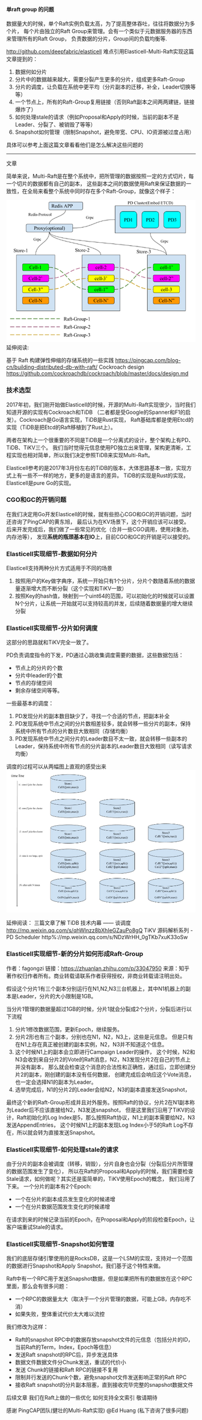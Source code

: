 #### 单raft group 的问题
数据量大的时候，单个Raft实例负载太高，为了提高整体吞吐，往往将数据分为多个片，
每个片由独立的Raft Group来管理。会有一个类似于元数据服务器的东西来管理所有的Raft Group，
负责数据的分片，Group间的负载均衡等.

http://github.com/deepfabric/elasticell
难点引用Elasticell-Multi-Raft实现这篇文章提到的：
1. 数据何如分片
2. 分片中的数据越来越大，需要分裂产生更多的分片，组成更多Raft-Group
3. 分片的调度，让负载在系统中更平均（分片副本的迁移，补全，Leader切换等等）
4. 一个节点上，所有的Raft-Group复用链接（否则Raft副本之间两两建链，链接爆炸了）
5. 如何处理stale的请求（例如Proposal和Apply的时候，当前的副本不是Leader、分裂了、被销毁了等等）
6. Snapshot如何管理（限制Snapshot，避免带宽、CPU、IO资源被过度占用）

具体可以参考上面这篇文章看看他们是怎么解决这些问题的

-------------------
文章

简单来说，Multi-Raft是在整个系统中，把所管理的数据按照一定的方式切片，每一个切片的数据都有自己的副本，
这些副本之间的数据使用Raft来保证数据的一致性，在全局来看整个系统中同时存在多个Raft-Group，就像这个样子：

![](mulit_raft.jpg)
延伸阅读:

基于 Raft 构建弹性伸缩的存储系统的一些实践 https://pingcap.com/blog-cn/building-distributed-db-with-raft/
Cockroach design  https://github.com/cockroachdb/cockroach/blob/master/docs/design.md

### 技术选型
2017年初，我们刚开始做Elasticell的时候，开源的Multi-Raft实现很少，当时我们知道开源的实现有Cockroach和TiDB
（二者都是受Google的Spanner和F1的启发）。Cockroach是Go语言实现，TiDB是Rust实现，
Raft基础库都是使用Etcd的实现（TiDB是把Etcd的Raft移植到了Rust上）。

两者在架构上一个很重要的不同是TiDB是一个分离式的设计，整个架构上有PD、TiDB、TiKV三个。
我们当时觉得元信息使用PD独立出来管理，架构更清晰，工程实现也相对简单，所以我们决定参照TiDB来实现Multi-Raft。

Elasticell参考的是2017年3月份左右的TiDB的版本，大体思路基本一致，实现方式上有一些不一样的地方，更多的是语言的差异。
TiDB的实现是Rust的实现，Elasticell是pure Go的实现。

### CGO和GC的开销问题
在我们决定用Go开发Elasticell的时候，就有些担心CGO和GC的开销问题，当时还咨询了PingCAP的黄东旭，
最后认为在KV场景下，这个开销应该可以接受。
后来开发完成后，我们做了一些常见的优化（合并一些CGO调用，使用对象池，内存池等），
发现**系统的瓶颈基本在IO**上，目前CGO和GC的开销是可以接受的。

### Elasticell实现细节-数据如何分片
Elasticell支持两种分片方式适用于不同的场景
1. 按照用户的Key做字典序，系统一开始只有1个分片，分片个数随着系统的数据量逐渐增大而不断分裂（这个实现和TiKV一致）
2. 按照Key的hash值，映射到一个uint64的范围，可以初始化的时候就可以设置N个分片，让系统一开始就可以支持较高的并发，后续随着数据量的增大继续分裂

### Elasticell实现细节-分片如何调度
这部分的思路就和TiKV完全一致了。

PD负责调度指令的下发，PD通过心跳收集调度需要的数据，这些数据包括：
- 节点上的分片的个数
- 分片中leader的个数
- 节点的存储空间
- 剩余存储空间等等。

一些最基本的调度：
1. PD发现分片的副本数目缺少了，寻找一个合适的节点，把副本补全
2. PD发现系统中节点之间的分片数相差较多，就会转移一些分片的副本，保持系统中所有节点的分片数目大致相同（存储均衡）
3. PD发现系统中节点之间分片的Leader数目不太一致，就会转移一些副本的Leader，保持系统中所有节点的分片副本的Leader数目大致相同（读写请求均衡）

调度的过程可以从两幅图上直观的感受出来
![](raft_split.jpg)

延伸阅读：
三篇文章了解 TiDB 技术内幕 —— 谈调度 http://mp.weixin.qq.com/s/qhWlnzz8bXhIeGZauPo8gQ
TiKV 源码解析系列 - PD Scheduler  http%://mp.weixin.qq.com/s/NDzWrHH_0gTKb7xuK33oSw

### Elasticell实现细节-新的分片如何形成Raft-Group
作者：fagongzi
链接：https://zhuanlan.zhihu.com/p/33047950
来源：知乎
著作权归作者所有。商业转载请联系作者获得授权，非商业转载请注明出处。

假设这个分片1有三个副本分别运行在N1,N2,N3三台机器上，其中N1机器上的副本是Leader，分片的大小限制是1GB。

当分片1管理的数据量超过1GB的时候，分片1就会分裂成2个分片，分裂后进行以下流程
1. 分片1修改数据范围，更新Epoch，继续服务。
2. 分片2形也有三个副本，分别也在N1，N2，N3上，这些是元信息。
   但是只有在N1上存在真正被创建的副本实例，N2，N3并不知道这个信息。
3. 这个时候N1上的副本会立即进行Campaign Leader的操作，
    这个时候，N2和N3会收到来自分片2的Vote的Raft消息，N2，N3发现分片2在自己的节点上并没有副本，
    那么就会检查这个消息的合法性和正确性，通过后，立即创建分片2的副本，刚创建的副本没有任何数据，
    创建完成后会响应这个Vote消息，也一定会选择N1的副本为Leader。
4. 选举完成后，N1的分片2的Leader会给N2，N3的副本直接发送Snapshot，

最终这个新的Raft-Group形成并且对外服务。按照Raft的协议，分片2在N1副本称为Leader后不应该直接给N2，N3发送snapshot，
但是这里我们沿用了TiKV的设计，Raft初始化的Log Index是5，那么按照Raft协议，N1上的副本需要给N2，N3发送AppendEntries，
这个时候N1上的副本发现Log Index小于5的Raft Log不存在，所以就会转为直接发送Snapshot。

### Elasticell实现细节-如何处理stale的请求
由于分片的副本会被调度（转移，销毁），分片自身也会分裂（分裂后分片所管理的数据范围发生了变化），
所以在Raft的Proposal和Apply的时候，我们需要检查Stale请求，如何做呢？其实还是蛮简单的，TiKV使用Epoch的概念，
我们沿用了下来。
一个分片的副本有2个Epoch:
- 一个在分片的副本成员发生变化的时候递增
- 一个在分片数据范围发生变化的时候递增

在请求到来的时候记录当前的Epoch，在Proposal和Apply的阶段检查Epoch，让客户端重试Stale的请求。

### Elasticell实现细节-Snapshot如何管理
我们的底层存储引擎使用的是RocksDB，这是一个LSM的实现，支持对一个范围的数据进行Snapshot和Apply Snapshot，我们基于这个特性来做。

Raft中有一个RPC用于发送Snapshot数据，但是如果把所有的数据放在这个RPC里面，那么会有很多问题：
- 一个RPC的数据量太大（取决于一个分片管理的数据，可能上GB，内存吃不消）
- 如果失败，整体重试代价太大难以流控

我们修改为这样：
- Raft的snapshot RPC中的数据存放snapshot文件的元信息（包括分片的ID，当前Raft的Term，Index，Epoch等信息）
- 发送Raft snapshot的RPC后，异步发送具体
- 数据文件数据文件分Chunk发送，重试的代价小
- 发送 Chunk的链接和Raft RPC的链接不复用
- 限制并行发送的Chunk个数，避免snapshot文件发送影响正常的Raft RPC
- 接收Raft snapshot的分片副本阻塞，直到接收完毕完整的snapshot数据文件

后续文章
我们在Raft上做的一些优化
如何支持全文索引
敬请期待

感谢
PingCAP团队(健壮的Multi-Raft实现)
@Ed Huang
 (私下咨询了很多问题)

